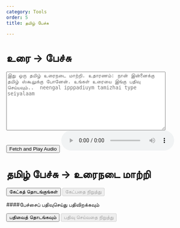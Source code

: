 ```yaml
---
category: Tools
order: 5
title: தமிழ் பேச்சு

---
```

<script src="{{ site.baseurl }}/scripts/track.js"></script>

<h1>உரை ->  பேச்சு</h1>
<textarea id="text-to-speak" rows="10" cols="50" placeholder="இது ஒரு தமிழ் உரைநடை மாற்றி. உதாரணம்: நான் இன்னைக்கு தமிழ் ஸ்கூலுக்கு போனேன். உங்கள் உரையை இங்கு பதிவு செய்யவும்..  neengal ipppadiuym tamizhai type seiyalaam  "></textarea><br>
<!-- <button onclick="speakText()">Speak</button> -->
<button id="playAudioBtn">Fetch and Play Audio</button>
<audio id="audioPlayer" controls></audio>


<script src="{{ site.baseurl }}/scripts/speech.js"></script>
<h1>தமிழ் பேச்சு -> உரைநடை மாற்றி</h1>
<button id="start-btn">கேட்கத் தொடங்குங்கள்</button>
<button id="stop-btn" disabled>கேட்பதை நிறுத்து</button>
<p id="transcription"></p>

<script>
        // Check if the browser supports the Web Speech API
              tracker();
              document.getElementById('playAudioBtn').addEventListener('click',speak);

        if (!('webkitSpeechRecognition' in window)) {
            alert('Sorry, your browser does not support speech recognition.');
        } else {
        
        window.SpeechRecognition = window.SpeechRecognition
            || window.webkitSpeechRecognition;

        const recognition = new SpeechRecognition();
        let mediaRecorder;
            recognition.lang = 'ta';
            // const recognition = new webkitSpeechRecognition(); // Create a new instance of SpeechRecognition
                
            recognition.continuous = true; // Keep recognizing speech continuously
            recognition.interimResults = true; // Show interim results

            const startBtn = document.getElementById('start-btn');
            const stopBtn = document.getElementById('stop-btn');
            const transcription = document.getElementById('transcription');

            startBtn.addEventListener('click', () => {
                recognition.start(); // Start the speech recognition
                startBtn.disabled = true;
                stopBtn.disabled = false;
                try {
        const stream = await navigator.mediaDevices.getUserMedia({ audio: true });
        mediaRecorder = new MediaRecorder(stream);

        mediaRecorder.ondataavailable = (event) => {
            audioChunks.push(event.data);
        };

        mediaRecorder.onstop = () => {
            const audioBlob = new Blob(audioChunks, { type: 'audio/wav' });
            const audioURL = URL.createObjectURL(audioBlob);
            console.log('Audio URL:', audioURL);

            // Play or download the audio
            const audio = new Audio(audioURL);
            audio.play();

            // Optional: Save the audio file
            const downloadLink = document.createElement('a');
            downloadLink.href = audioURL;
            downloadLink.download = 'recorded-audio.wav';
            downloadLink.click();

            // Clear chunks for the next recording
            audioChunks = [];
        };

        mediaRecorder.start();
        console.log('Audio recording started');
    } catch (error) {
        console.error('Error accessing microphone:', error);
    }

            });

            stopBtn.addEventListener('click', () => {
                recognition.stop(); // Stop the speech recognition
                startBtn.disabled = false;
                stopBtn.disabled = true;
                 if (mediaRecorder) {
        mediaRecorder.stop();
        console.log('Audio recording stopped');
    }
            });

            recognition.onresult = (event) => {
                let interimTranscript = '';
                let finalTranscript = '';

                for (let i = 0; i < event.results.length; i++) {
                    const transcript = event.results[i][0].transcript;
                    if (event.results[i].isFinal) {
                        finalTranscript += transcript;
                    } else {
                        interimTranscript += transcript;
                    }
                }

                transcription.innerHTML = `<strong>Final:</strong> ${finalTranscript}<br><strong>Interim:</strong> ${interimTranscript}`;
            };

            recognition.onerror = (event) => {
                console.error('Speech recognition error detected: ' + event.error);
            };

            recognition.onend = () => {
                startBtn.disabled = false;
                stopBtn.disabled = true;
            };
        }
</script>

####பேச்சைப் பதிவுசெய்து பதிவிறக்கவும்
<script src="https://cdnjs.cloudflare.com/ajax/libs/jszip/3.7.1/jszip.min.js"></script>
<button id="speechStartButton">பதிவைத் தொடங்கவும்</button>
<button id="speechStopButton" disabled>பதிவு செய்வதை நிறுத்து</button>
<a id="speechDownloadLink" style="display:none;">பதிவிறக்கவும்</a>
<div id="tracker"></div>
<script src="{{ site.baseurl }}/scripts/recorder.js"></script>


